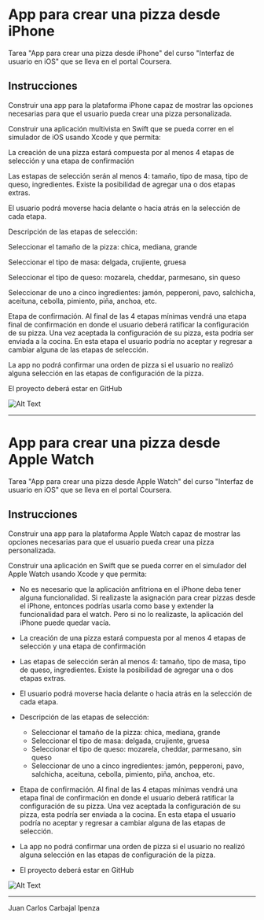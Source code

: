 # App para crear una pizza desde iPhone
Tarea "App para crear una pizza desde iPhone" del curso "Interfaz de usuario en iOS" que se lleva en el portal Coursera.
## Instrucciones
Construir una app para la plataforma iPhone capaz de mostrar las opciones necesarias para que el usuario pueda crear una pizza personalizada.

Construir una aplicación multivista en Swift que se pueda correr en el simulador de iOS usando Xcode y que permita:

La creación de una pizza estará compuesta por al menos 4 etapas de selección y una etapa de confirmación

Las estapas de selección serán al menos 4: tamaño, tipo de masa, tipo de queso, ingredientes. Existe la posibilidad de agregar una o dos etapas extras.

El usuario podrá moverse hacia delante o hacia atrás en la selección de cada etapa.

Descripción de las etapas de selección:

Seleccionar el tamaño de la pizza: chica, mediana, grande

Seleccionar el tipo de masa: delgada, crujiente, gruesa

Seleccionar el tipo de queso: mozarela, cheddar, parmesano, sin queso

Seleccionar de uno a cinco ingredientes: jamón, pepperoni, pavo, salchicha, aceituna, cebolla, pimiento, piña, anchoa, etc.

Etapa de confirmación. Al final de las 4 etapas mínimas vendrá una etapa final de confirmación en donde el usuario deberá ratificar la configuración de su pizza. Una vez aceptada la configuración de su pizza, esta podría ser enviada a la cocina. En esta etapa el usuario podría no aceptar y regresar a cambiar alguna de las etapas de selección.

La app no podrá confirmar una orden de pizza si el usuario no realizó alguna selección en las etapas de configuración de la pizza.

El proyecto deberá estar en GitHub

![Alt Text](https://github.com/m0rb1u5/iOS_10_1/raw/master/out1.gif)

- - - -
# App para crear una pizza desde Apple Watch
Tarea "App para crear una pizza desde Apple Watch" del curso "Interfaz de usuario en iOS" que se lleva en el portal Coursera.
## Instrucciones
Construir una app para la plataforma Apple Watch capaz de mostrar las opciones necesarias para que el usuario pueda crear una pizza personalizada.

Construir una aplicación en Swift que se pueda correr en el simulador del Apple Watch usando Xcode y que permita:

* No es necesario que la aplicación anfitriona en el iPhone deba tener alguna funcionalidad. Si realizaste la asignación para crear pizzas desde el iPhone, entonces podrías usarla como base y extender la funcionalidad para el watch. Pero si no lo realizaste, la aplicación del iPhone puede quedar vacía.

* La creación de una pizza estará compuesta por al menos 4 etapas de selección y una etapa de confirmación

* Las etapas de selección serán al menos 4: tamaño, tipo de masa, tipo de queso, ingredientes. Existe la posibilidad de agregar una o dos etapas extras.

* El usuario podrá moverse hacia delante o hacia atrás en la selección de cada etapa.

* Descripción de las etapas de selección:
  * Seleccionar el tamaño de la pizza: chica, mediana, grande
  * Seleccionar el tipo de masa: delgada, crujiente, gruesa
  * Seleccionar el tipo de queso: mozarela, cheddar, parmesano, sin queso
  * Seleccionar de uno a cinco ingredientes: jamón, pepperoni, pavo, salchicha, aceituna, cebolla, pimiento, piña, anchoa, etc.
* Etapa de confirmación. Al final de las 4 etapas mínimas vendrá una etapa final de confirmación en donde el usuario deberá ratificar la configuración de su pizza. Una vez aceptada la configuración de su pizza, esta podría ser enviada a la cocina. En esta etapa el usuario podría no aceptar y regresar a cambiar alguna de las etapas de selección. 

* La app no podrá confirmar una orden de pizza si el usuario no realizó alguna selección en las etapas de configuración de la pizza.

* El proyecto deberá estar en GitHub

![Alt Text](https://github.com/m0rb1u5/iOS_10_1/raw/master/out2.gif)

***
Juan Carlos Carbajal Ipenza
